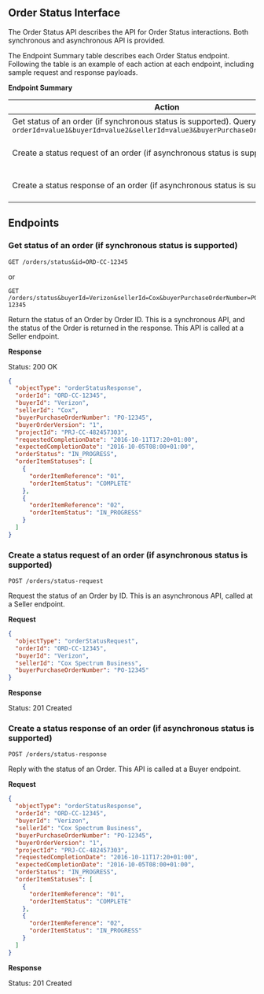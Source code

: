 ## Order Status Interface

The Order Status API describes the API for Order Status interactions. Both synchronous and asynchronous API is provided.

The Endpoint Summary table describes each Order Status endpoint. Following the table is an example of each action at each endpoint, including sample request and response payloads.


**Endpoint Summary**

| Action | Endpoint |
| ------ | -------- |
| Get status of an order (if synchronous status is supported). Query string is `?orderId=value1&buyerId=value2&sellerId=value3&buyerPurchaseOrderNumber=value4` | GET /orders/{id}/status |
| Create a status request of an order (if asynchronous status is supported) | POST /orders/status-request |
| Create a status response of an order (if asynchronous status is supported) | POST /orders/status-response |


## Endpoints

### Get status of an order (if synchronous status is supported)

```
GET /orders/status&id=ORD-CC-12345
```
or
```
GET /orders/status&buyerId=Verizon&sellerId=Cox&buyerPurchaseOrderNumber=PO-12345
```
Return the status of an Order by Order ID. This is a synchronous API, and the status of the Order is returned in the response.
This API is called at a Seller endpoint.

**Response**

Status: 200 OK
``` JSON
{
  "objectType": "orderStatusResponse",
  "orderId": "ORD-CC-12345",
  "buyerId": "Verizon",
  "sellerId": "Cox",
  "buyerPurchaseOrderNumber": "PO-12345",
  "buyerOrderVersion": "1",
  "projectId": "PRJ-CC-482457303",
  "requestedCompletionDate": "2016-10-11T17:20+01:00",
  "expectedCompletionDate": "2016-10-05T08:00+01:00",
  "orderStatus": "IN_PROGRESS",
  "orderItemStatuses": [
    {
      "orderItemReference": "01",
      "orderItemStatus": "COMPLETE"
    },
    {
      "orderItemReference": "02",
      "orderItemStatus": "IN_PROGRESS"
    }
  ]
}
```

### Create a status request of an order (if asynchronous status is supported)

```
POST /orders/status-request
```
Request the status of an Order by ID.
This is an asynchronous API, called at a Seller endpoint.

**Request**

``` JSON
{
  "objectType": "orderStatusRequest",
  "orderId": "ORD-CC-12345",
  "buyerId": "Verizon",
  "sellerId": "Cox Spectrum Business",
  "buyerPurchaseOrderNumber": "PO-12345"
}
```

**Response**

Status: 201 Created


### Create a status response of an order (if asynchronous status is supported)

```
POST /orders/status-response
```
Reply with the status of an Order.
This API is called at a Buyer endpoint.

**Request**

``` JSON
{
  "objectType": "orderStatusResponse",
  "orderId": "ORD-CC-12345",
  "buyerId": "Verizon",
  "sellerId": "Cox Spectrum Business",
  "buyerPurchaseOrderNumber": "PO-12345",
  "buyerOrderVersion": "1",
  "projectId": "PRJ-CC-482457303",
  "requestedCompletionDate": "2016-10-11T17:20+01:00",
  "expectedCompletionDate": "2016-10-05T08:00+01:00",
  "orderStatus": "IN_PROGRESS",
  "orderItemStatuses": [
    {
      "orderItemReference": "01",
      "orderItemStatus": "COMPLETE"
    },
    {
      "orderItemReference": "02",
      "orderItemStatus": "IN_PROGRESS"
    }
  ]
}
```

**Response**

Status: 201 Created
